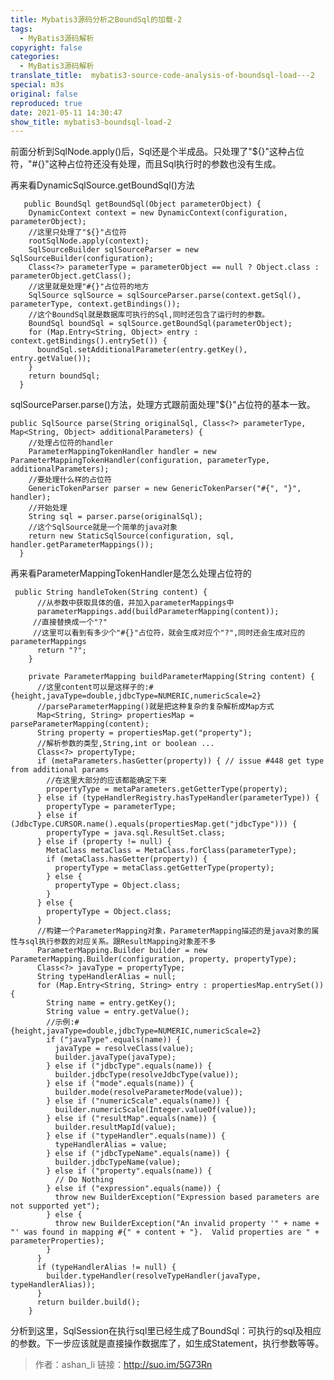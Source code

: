 ```yaml
---
title: Mybatis3源码分析之BoundSql的加载-2
tags:
  - MyBatis3源码解析
copyright: false
categories:
  - MyBatis3源码解析
translate_title:  mybatis3-source-code-analysis-of-boundsql-load---2
special: m3s
original: false
reproduced: true
date: 2021-05-11 14:30:47
show_title: mybatis3-boundsql-load-2
---
```


前面分析到SqlNode.apply()后，Sql还是个半成品。只处理了"${}"这种占位符，"#{}"这种占位符还没有处理，而且Sql执行时的参数也没有生成。

再来看DynamicSqlSource.getBoundSql()方法

       public BoundSql getBoundSql(Object parameterObject) {
        DynamicContext context = new DynamicContext(configuration, parameterObject);
        //这里只处理了"${}"占位符
        rootSqlNode.apply(context);
        SqlSourceBuilder sqlSourceParser = new SqlSourceBuilder(configuration);
        Class<?> parameterType = parameterObject == null ? Object.class : parameterObject.getClass();
        //这里就是处理"#{}"占位符的地方
        SqlSource sqlSource = sqlSourceParser.parse(context.getSql(), parameterType, context.getBindings());
        //这个BoundSql就是数据库可执行的Sql,同时还包含了运行时的参数。
        BoundSql boundSql = sqlSource.getBoundSql(parameterObject);
        for (Map.Entry<String, Object> entry : context.getBindings().entrySet()) {
          boundSql.setAdditionalParameter(entry.getKey(), entry.getValue());
        }
        return boundSql;
      }

sqlSourceParser.parse()方法，处理方式跟前面处理"${}"占位符的基本一致。

    public SqlSource parse(String originalSql, Class<?> parameterType, Map<String, Object> additionalParameters) {
        //处理占位符的handler
        ParameterMappingTokenHandler handler = new ParameterMappingTokenHandler(configuration, parameterType, additionalParameters);
        //要处理什么样的占位符
        GenericTokenParser parser = new GenericTokenParser("#{", "}", handler);
        //开始处理
        String sql = parser.parse(originalSql); 
        //这个SqlSource就是一个简单的java对象
        return new StaticSqlSource(configuration, sql, handler.getParameterMappings());
      }

再来看ParameterMappingTokenHandler是怎么处理占位符的

     public String handleToken(String content) {
          //从参数中获取具体的值，并加入parameterMappings中
          parameterMappings.add(buildParameterMapping(content));
         //直接替换成一个"?"
         //这里可以看到有多少个"#{}"占位符，就会生成对应个"?",同时还会生成对应的parameterMappings
          return "?";
        }
    
        private ParameterMapping buildParameterMapping(String content) {
          //这里content可以是这样子的:#{height,javaType=double,jdbcType=NUMERIC,numericScale=2}
          //parseParameterMapping()就是把这种复杂的复杂解析成Map方式
          Map<String, String> propertiesMap = parseParameterMapping(content);
          String property = propertiesMap.get("property");
          //解析参数的类型,String,int or boolean ...
          Class<?> propertyType;
          if (metaParameters.hasGetter(property)) { // issue #448 get type from additional params
            //在这里大部分的应该都能确定下来
            propertyType = metaParameters.getGetterType(property);
          } else if (typeHandlerRegistry.hasTypeHandler(parameterType)) {
            propertyType = parameterType;
          } else if (JdbcType.CURSOR.name().equals(propertiesMap.get("jdbcType"))) {
            propertyType = java.sql.ResultSet.class;
          } else if (property != null) {
            MetaClass metaClass = MetaClass.forClass(parameterType);
            if (metaClass.hasGetter(property)) {
              propertyType = metaClass.getGetterType(property);
            } else {
              propertyType = Object.class;
            }
          } else {
            propertyType = Object.class;
          }
          //构建一个ParameterMapping对象，ParameterMapping描述的是java对象的属性与sql执行参数的对应关系。跟ResultMapping对象差不多
          ParameterMapping.Builder builder = new ParameterMapping.Builder(configuration, property, propertyType);
          Class<?> javaType = propertyType;
          String typeHandlerAlias = null;
          for (Map.Entry<String, String> entry : propertiesMap.entrySet()) {
            String name = entry.getKey();
            String value = entry.getValue();
            //示例:#{height,javaType=double,jdbcType=NUMERIC,numericScale=2}
            if ("javaType".equals(name)) {
              javaType = resolveClass(value);
              builder.javaType(javaType);
            } else if ("jdbcType".equals(name)) {
              builder.jdbcType(resolveJdbcType(value));
            } else if ("mode".equals(name)) {
              builder.mode(resolveParameterMode(value));
            } else if ("numericScale".equals(name)) {
              builder.numericScale(Integer.valueOf(value));
            } else if ("resultMap".equals(name)) {
              builder.resultMapId(value);
            } else if ("typeHandler".equals(name)) {
              typeHandlerAlias = value;
            } else if ("jdbcTypeName".equals(name)) {
              builder.jdbcTypeName(value);
            } else if ("property".equals(name)) {
              // Do Nothing
            } else if ("expression".equals(name)) {
              throw new BuilderException("Expression based parameters are not supported yet");
            } else {
              throw new BuilderException("An invalid property '" + name + "' was found in mapping #{" + content + "}.  Valid properties are " + parameterProperties);
            }
          }
          if (typeHandlerAlias != null) {
            builder.typeHandler(resolveTypeHandler(javaType, typeHandlerAlias));
          }
          return builder.build();
        }

  
分析到这里，SqlSession在执行sql里已经生成了BoundSql：可执行的sql及相应的参数。下一步应该就是直接操作数据库了，如生成Statement，执行参数等等。

> 作者：ashan_li
> 链接：http://suo.im/5G73Rn
